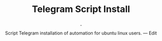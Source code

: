 <p align="center">
  <img src="">
</p>

<h1 align="center">Telegram Script Install</h1>

<p align="center">
  <a href="">
    <img src="">
  </a>
  <a href="">
    <img src="">
  </a>
</p>

<p align="center">
  Script Telegram installation of automation for ubuntu linux users. — Edit
</p>
